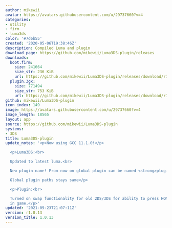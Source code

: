 ```yaml
---
author: mikewii
avatar: https://avatars.githubusercontent.com/u/29737660?v=4
categories:
- utility
- firm
- luma3ds
color: '#7d6b55'
created: '2020-05-06T19:38:46Z'
description: Compiled Luma and plugin
download_page: https://github.com/mikewii/Luma3DS-plugin/releases
downloads:
  boot.firm:
    size: 241664
    size_str: 236 KiB
    url: https://github.com/mikewii/Luma3DS-plugin/releases/download/r1.0.13/boot.firm
  plugin.3gx:
    size: 771494
    size_str: 753 KiB
    url: https://github.com/mikewii/Luma3DS-plugin/releases/download/r1.0.13/plugin.3gx
github: mikewii/Luma3DS-plugin
icon_index: 149
image: https://avatars.githubusercontent.com/u/29737660?v=4
image_length: 18565
layout: app
source: https://github.com/mikewii/Luma3DS-plugin
systems:
- 3DS
title: Luma3DS-plugin
update_notes: '<p>Now using GCC 11.1.0!</p>

  <p>Luma3DS:<br>

  Updated to latest luma.<br>

  New plugin name! From now on global plugin can be named <strong>plugin.3gx</strong><br>

  Global plugin paths stays same</p>

  <p>Plugin:<br>

  Turned on swap functionality for old 2DS/3DS for ability to press HOME button while
  in game.</p>'
updated: '2021-09-23T21:07:11Z'
version: r1.0.13
version_title: 1.0.13
---
```

